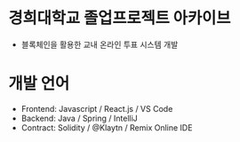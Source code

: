 # 경희대학교 졸업프로젝트 아카이브

- 블록체인을 활용한 교내 온라인 투표 시스템 개발

# 개발 언어

- Frontend: Javascript / React.js / VS Code
- Backend: Java / Spring / IntelliJ
- Contract: Solidity / @Klaytn / Remix Online IDE
